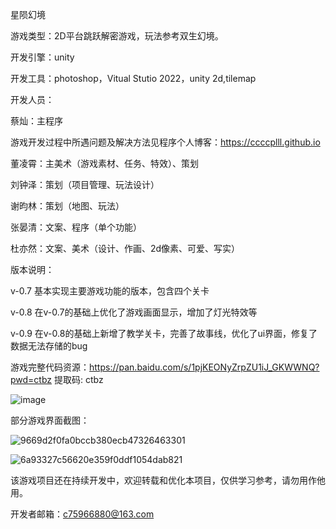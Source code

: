 星陨幻境

游戏类型：2D平台跳跃解密游戏，玩法参考双生幻境。

开发引擎：unity

开发工具：photoshop，Vitual Stutio 2022，unity 2d,tilemap

开发人员：

蔡灿：主程序​  

游戏开发过程中所遇问题及解决方法见程序个人博客：https://ccccplll.github.io

董凌霄：主美术（游戏素材、任务、特效）、策划

刘钟泽：策划（项目管理、玩法设计）

谢昀林：策划（地图、玩法）

张晏清：文案、程序（单个功能）​

杜亦然：文案、美术（设计、作画、2d像素、可爱、写实）​

版本说明：

v-0.7 基本实现主要游戏功能的版本，包含四个关卡

v-0.8 在v-0.7的基础上优化了游戏画面显示，增加了灯光特效等

v-0.9 在v-0.8的基础上新增了教学关卡，完善了故事线，优化了ui界面，修复了数据无法存储的bug

游戏完整代码资源：https://pan.baidu.com/s/1pjKEONyZrpZU1iJ_GKWWNQ?pwd=ctbz 提取码: ctbz 

![image](https://github.com/user-attachments/assets/924af3b2-c0d5-4f35-b9da-ed91d44c11ab)

部分游戏界面截图：

![9669d2f0fa0bccb380ecb47326463301](https://github.com/user-attachments/assets/19d044f4-ed7c-4af3-ad72-f56acccf5168)

![6a93327c56620e359f0ddf1054dab821](https://github.com/user-attachments/assets/938b8d1f-1680-4eab-85f5-44dd45798a52)

该游戏项目还在持续开发中，欢迎转载和优化本项目，仅供学习参考，请勿用作他用。

开发者邮箱：c75966880@163.com
